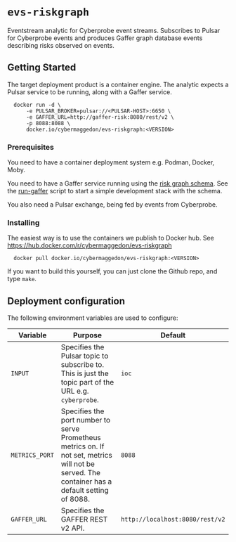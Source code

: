 # `evs-riskgraph`

Eventstream analytic for Cyberprobe event streams.  Subscribes to Pulsar
for Cyberprobe events and produces Gaffer graph database events describing
risks observed on events.

## Getting Started

The target deployment product is a container engine.  The analytic expects
a Pulsar service to be running, along with a Gaffer service.

```
  docker run -d \
      -e PULSAR_BROKER=pulsar://<PULSAR-HOST>:6650 \
      -e GAFFER_URL=http://gaffer-risk:8080/rest/v2 \
      -p 8088:8088 \
      docker.io/cybermaggedon/evs-riskgraph:<VERSION>
```
      
### Prerequisites

You need to have a container deployment system e.g. Podman, Docker, Moby.

You need to have a Gaffer service running using the
[risk graph schema](gaffer/riskgraph-schema/schema.json).  See the
[run-gaffer](gaffer/run_gaffer) script to start a simple development stack
with the schema.

You also need a Pulsar exchange, being fed by events from Cyberprobe.

### Installing

The easiest way is to use the containers we publish to Docker hub.
See https://hub.docker.com/r/cybermaggedon/evs-riskgraph

```
  docker pull docker.io/cybermaggedon/evs-riskgraph:<VERSION>
```

If you want to build this yourself, you can just clone the Github repo,
and type `make`.

## Deployment configuration

The following environment variables are used to configure:

| Variable | Purpose | Default |
|----------|---------|---------|
| `INPUT` | Specifies the Pulsar topic to subscribe to.  This is just the topic part of the URL e.g. `cyberprobe`. | `ioc` |
| `METRICS_PORT` | Specifies the port number to serve Prometheus metrics on.  If not set, metrics will not be served. The container has a default setting of 8088. | `8088` |
| `GAFFER_URL` | Specifies the GAFFER REST v2 API. | `http://localhost:8080/rest/v2` |

